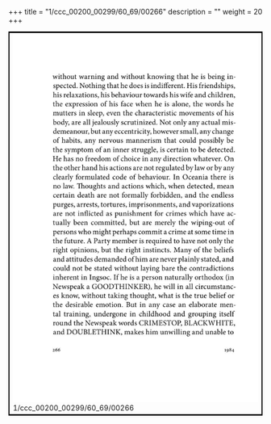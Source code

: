 +++
title = "1/ccc_00200_00299/60_69/00266"
description = ""
weight = 20
+++

<table style="border:2px solid black;max-width:800px;max-height:800px;" 
><tr><td>
<img class="center-fit-jpg"
src="/jpg_/out_jpg_1984__266.jpg">
1/ccc_00200_00299/60_69/00266
</img></td></tr></table>
